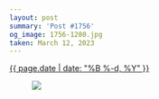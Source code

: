 ```yaml
---
layout: post
summary: 'Post #1756'
og_image: 1756-1280.jpg
taken: March 12, 2023
---
```


<div class="post">
 <time>
  <a href="/1756">
   {{ page.date | date: "%B %-d, %Y" }}
  </a>
 </time>
 <a href="/1756">
  <figure data-taken="3/12/2023">
   <img sizes="(min-width: 700px) 50vw, calc(100vw - 2rem)" src="{{ site.assets_url }}/1756-640.jpg" srcset="{{ site.assets_url }}/1756-320.jpg 320w, {{ site.assets_url }}/1756-640.jpg 640w, {{ site.assets_url }}/1756-960.jpg 960w, {{ site.assets_url }}/1756-1280.jpg 1280w"/>
  </figure>
 </a>
</div>
